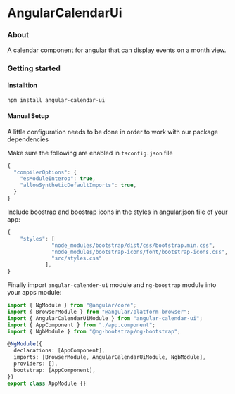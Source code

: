 # AngularCalendarUi

### About

A calendar component for angular that can display events on a month view.

### Getting started

#### Installtion

```sh
npm install angular-calendar-ui
```

#### Manual Setup

A little configuration needs to be done in order to work with our package dependencies

Make sure the following are enabled in `tsconfig.json` file

```ts
{
  "compilerOptions": {
    "esModuleInterop": true,
    "allowSyntheticDefaultImports": true,
  }
}

```

Include boostrap and boostrap icons in the styles in angular.json file of your app:

```js
{
    "styles": [
              "node_modules/bootstrap/dist/css/bootstrap.min.css",
              "node_modules/bootstrap-icons/font/bootstrap-icons.css",
              "src/styles.css"
            ],
}
```

Finally import `angular-calender-ui` module and `ng-boostrap` module into your apps module:

```ts
import { NgModule } from "@angular/core";
import { BrowserModule } from "@angular/platform-browser";
import { AngularCalendarUiModule } from "angular-calendar-ui";
import { AppComponent } from "./app.component";
import { NgbModule } from "@ng-bootstrap/ng-bootstrap";

@NgModule({
  declarations: [AppComponent],
  imports: [BrowserModule, AngularCalendarUiModule, NgbModule],
  providers: [],
  bootstrap: [AppComponent],
})
export class AppModule {}
```
